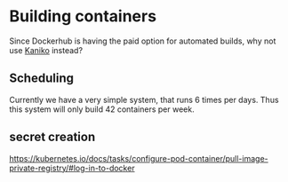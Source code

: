 # Building containers

Since Dockerhub is having the paid option for automated builds,
why not use
[Kaniko](https://github.com/GoogleContainerTools/kaniko)
instead?

## Scheduling

Currently we have a very simple system,
that runs 6 times per days.
Thus this system will only build 42 containers per week.

## secret creation

https://kubernetes.io/docs/tasks/configure-pod-container/pull-image-private-registry/#log-in-to-docker

